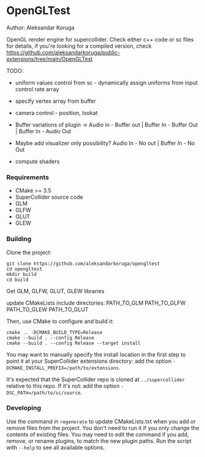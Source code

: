 # OpenGLTest

Author: Aleksandar Koruga

OpenGL render engine for supercollider.
Check either c++ code or sc files for details, if you're looking for a compiled version, check https://github.com/aleksandarkoruga/public-extensions/tree/main/OpenGLTest

TODO: 
- uniform values control from sc - dynamically assign uniforms from input control rate array
- specify vertex array from buffer
- camera control - position, lookat
  
- Buffer variations of plugin ->              Audio in - Buffer out | Buffer In - Buffer Out | Buffer In - Audio Out
- Maybe add visualizer only possibility?      Audio In - No out | Buffer In - No Out
- compute shaders


### Requirements

- CMake >= 3.5
- SuperCollider source code
- GLM
- GLFW
- GLUT
- GLEW

### Building

Clone the project:

    git clone https://github.com/aleksandarkoruga/opengltest
    cd opengltest
    mkdir build
    cd build

Get GLM, GLFW, GLUT, GLEW libraries 

update CMakeLists include directories:
    PATH_TO_GLM
    PATH_TO_GLFW
    PATH_TO_GLEW
    PATH_TO_GLUT

Then, use CMake to configure and build it:

    cmake .. -DCMAKE_BUILD_TYPE=Release
    cmake --build . --config Release
    cmake --build . --config Release --target install

You may want to manually specify the install location in the first step to point it at your
SuperCollider extensions directory: add the option `-DCMAKE_INSTALL_PREFIX=/path/to/extensions`.

It's expected that the SuperCollider repo is cloned at `../supercollider` relative to this repo. If
it's not: add the option `-DSC_PATH=/path/to/sc/source`.

### Developing

Use the command in `regenerate` to update CMakeLists.txt when you add or remove files from the
project. You don't need to run it if you only change the contents of existing files. You may need to
edit the command if you add, remove, or rename plugins, to match the new plugin paths. Run the
script with `--help` to see all available options.
